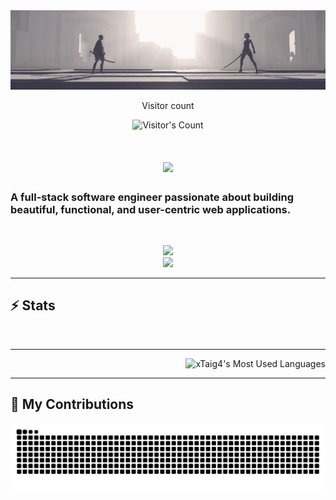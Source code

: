 <img src="https://raw.githubusercontent.com/xTaig4/xTaig4/refs/heads/main/Niear%20Automata-A2-vs-9S.JPG" alt="Banner of a developer sitting in front of a desk">

<div align="center"> 
  <p>Visitor count</p>
  <img src="https://profile-counter.glitch.me/xTaig4/count.svg" alt="Visitor's Count" />
</div>

<h1 align="center">
    <img src="https://readme-typing-svg.herokuapp.com/?font=Inter&size=48&center=true&vCenter=true&width=500&height=70&color=00C000&duration=4000&lines=Hi+There!+👋;+I'm+Tai!;" />
</h1>

### A full-stack software engineer passionate about building beautiful, functional, and user-centric web applications.



<br>

<p align="center">
  <img src="https://skillicons.dev/icons?i=cs,unity,py,docker,rabbitmq,sqlite" />
  <br>
  <img src="https://skillicons.dev/icons?i=html,css,react,js,ts,nodejs,express" />
</p>

<hr>

## ⚡️ Stats
<br>
<div align=right>


<hr>
  <img width=325 src="https://github-readme-stats.vercel.app/api/top-langs?username=xTaig4&theme=transparent&layout=donut&hide=css&langs_count=8&border_radius=10&show_icons=true&locale=en" alt="xTaig4's Most Used Languages" />
</div>
<hr>

  ## 🐍 My Contributions

<div align="center">
  <picture>
    <source media="(prefers-color-scheme: dark)" srcset="https://raw.githubusercontent.com/xTaig4/xTaig4/output/github-contribution-grid-snake-dark.svg" />
    <source media="(prefers-color-scheme: light)" srcset="https://raw.githubusercontent.com/xTaig4/xTaig4/output/github-contribution-grid-snake.svg" />
    <img alt="github-snake" src="https://raw.githubusercontent.com/xTaig4/xTaig4/output/github-contribution-grid-snake.svg" />
  </picture>
</div>
